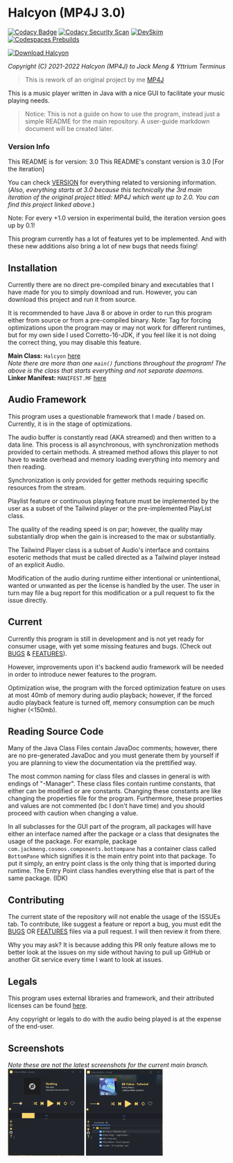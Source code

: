 # Halcyon (MP4J 3.0)

[![Codacy Badge](https://app.codacy.com/project/badge/Grade/09115c9807c64bfbb92e6bc4bc71c48b)](https://www.codacy.com/gh/exoad/halcyon/dashboard?utm_source=github.com&amp;utm_medium=referral&amp;utm_content=exoad/halcyon&amp;utm_campaign=Badge_Grade) [![Codacy Security Scan](https://github.com/exoad/halcyon/actions/workflows/codacy.yml/badge.svg)](https://github.com/exoad/halcyon/actions/workflows/codacy.yml) [![DevSkim](https://github.com/exoad/halcyon/actions/workflows/devskim.yml/badge.svg)](https://github.com/exoad/halcyon/actions/workflows/devskim.yml) [![Codespaces Prebuilds](https://github.com/exoad/halcyon/actions/workflows/codespaces/create_codespaces_prebuilds/badge.svg)](https://github.com/exoad/halcyon/actions/workflows/codespaces/create_codespaces_prebuilds)

[![Download Halcyon](https://a.fsdn.com/con/app/sf-download-button)](https://sourceforge.net/projects/halcyon4j/files/latest/download)

*Copyright (C) 2021-2022 Halcyon (MP4J) to Jack Meng & Yttrium Terminus*

> This is rework of an original project by me [MP4J](https://github.com/Exoad4JVM/mp4j)

This is a music player written in Java with a nice GUI to facilitate your music
playing needs.

> Notice: This is not a guide on how to use the program, instead just a simple README for the main repository. A user-guide markdown document will be created later.

### Version Info
This README is for version: 3.0 
This README's constant version is 3.0 [For the iteration]

You can check [VERSION](./VERSION) for everything related to versioning information. (*Also, everything starts at 3.0 because this technically the 3rd
main iteration of the original project titled: MP4J which went up to 2.0. You can find this project linked above.*)

Note: For every +1.0 version in experimental build, the iteration version goes up by 0.1!

This program currently has a lot of features yet to be implemented. And with these new additions also bring a lot of new bugs that needs
fixing!

## Installation

Currently there are no direct pre-compiled binary and executables that I have made
for you to simply download and run. However, you can download this project and run it from source.

It is recommended to have Java 8 or above in order to run this program either from source or
from a pre-compiled binary. Note: Tag for forcing optimizations upon the program may or may not work for
different runtimes, but for my own side I used Corretto-16-JDK, if you feel like it is not doing the correct thing, you may disable this feature.

**Main Class:** `Halcyon` [here](Source/com/jackmeng/halcyon/Halcyon.java)<br>
*Note there are more than one `main()` functions throughout the program! The above is the class that starts everything and not separate daemons.*<br>
**Linker Manifest:** `MANIFEST.MF` [here](Source/META-INF/MANIFEST.MF)

## Audio Framework

This program uses a questionable framework that I made / based on. Currently, it is in the stage of optimizations. 

The audio buffer is constantly read (AKA streamed) and then written to a data line. This process is all asynchronous, 
with synchronization methods provided to certain methods. A streamed method allows this player to not have to waste
overhead and memory loading everything into memory and then reading.

Synchronization is only provided for getter methods requiring specific resources from the stream. 

Playlist feature or continuous playing feature must be implemented by the user as a subset of the Tailwind player
or the pre-implemented PlayList class.

The quality of the reading speed is on par; however, the quality may substantially drop when the gain is increased
to the max or substantially.

The Tailwind Player class is a subset of Audio's interface and contains esoteric methods that must be called directed
as a Tailwind player instead of an explicit Audio.

Modification of the audio during runtime either intentional or unintentional, wanted or unwanted as per the license is handled by the user. The user in turn
may file a bug report for this modification or a pull request to fix the issue directly.

## Current

Currently this program is still in development and is not yet ready for consumer usage,
with yet some missing features and bugs. (Check out [BUGS](docs/BUGS.txt) & [FEATURES](docs/FEATURES.txt)).

However, improvements upon it's backend audio framework will be needed in order to introduce newer features to the program.

Optimization wise, the program with the forced optimization feature on uses at most 40mb of memory during audio playback; however, if the forced audio playback feature is turned off, memory consumption can be much higher (<150mb).

## Reading Source Code

Many of the Java Class Files contain JavaDoc comments; however, there are no pre-generated JavaDoc and you must generate them by yourself if you are planning
to view the documentation via the prettified way.

The most common naming for class files and classes in general is with endings of "-Manager". These class files contain runtime constants, that either can be modified or are constants. Changing these constants are like changing the properties file for the program. Furthermore, these properties and values are not commented (bc I don't have time) and you should proceed with caution when changing a value.

In all subclasses for the GUI part of the program, all packages will have either an interface named after the package or a class that designates the usage of the package. For example, package `com.jackmeng.cosmos.components.bottompane` has a container class called `BottomPane` which signifies it is the main entry point into that package. To put it simply, an entry point class is the only thing that is imported during runtime. The Entry Point class handles everything else that is part of the same package. (IDK)

## Contributing

The current state of the repository will not enable the usage of the ISSUEs tab. To contribute, like suggest a feature or report a bug, you must edit the [BUGS](docs/BUGS.txt) OR [FEATURES](docs/FEATURES.txt) files via a pull request. I will then review it from there.

Why you may ask? It is because adding this PR only feature allows me to better look at the issues on my side without having to pull up GitHub or another
Git service every time I want to look at issues.

## Legals

This program uses external libraries and framework, and their attributed licenses
can be found [here](LICENSE.txt).

Any copyright or legals to do with the audio being played is at the expense of the end-user.

## Screenshots
*Note these are not the latest screenshots for the current main branch.*<br>
<img src="docs/unknown.png" alt="sc1" width="35%" height="35%" />
<img src="docs/unknown2.png" alt="sc2" width="35%" height="35%" />
